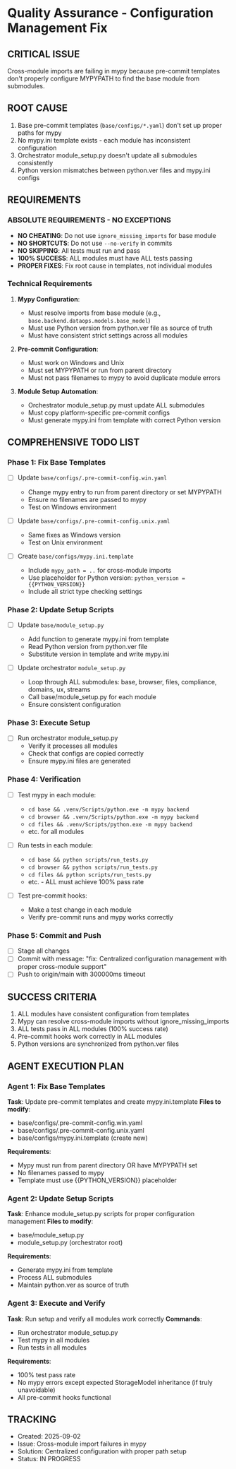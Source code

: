 # Quality Assurance - Configuration Management Fix

## CRITICAL ISSUE
Cross-module imports are failing in mypy because pre-commit templates don't properly configure MYPYPATH to find the base module from submodules.

## ROOT CAUSE
1. Base pre-commit templates (`base/configs/*.yaml`) don't set up proper paths for mypy
2. No mypy.ini template exists - each module has inconsistent configuration
3. Orchestrator module_setup.py doesn't update all submodules consistently
4. Python version mismatches between python.ver files and mypy.ini configs

## REQUIREMENTS

### ABSOLUTE REQUIREMENTS - NO EXCEPTIONS
- **NO CHEATING**: Do not use `ignore_missing_imports` for base module
- **NO SHORTCUTS**: Do not use `--no-verify` in commits
- **NO SKIPPING**: All tests must run and pass
- **100% SUCCESS**: ALL modules must have ALL tests passing
- **PROPER FIXES**: Fix root cause in templates, not individual modules

### Technical Requirements
1. **Mypy Configuration**:
   - Must resolve imports from base module (e.g., `base.backend.dataops.models.base_model`)
   - Must use Python version from python.ver file as source of truth
   - Must have consistent strict settings across all modules

2. **Pre-commit Configuration**:
   - Must work on Windows and Unix
   - Must set MYPYPATH or run from parent directory
   - Must not pass filenames to mypy to avoid duplicate module errors

3. **Module Setup Automation**:
   - Orchestrator module_setup.py must update ALL submodules
   - Must copy platform-specific pre-commit configs
   - Must generate mypy.ini from template with correct Python version

## COMPREHENSIVE TODO LIST

### Phase 1: Fix Base Templates
- [ ] Update `base/configs/.pre-commit-config.win.yaml`
  - Change mypy entry to run from parent directory or set MYPYPATH
  - Ensure no filenames are passed to mypy
  - Test on Windows environment

- [ ] Update `base/configs/.pre-commit-config.unix.yaml`  
  - Same fixes as Windows version
  - Test on Unix environment

- [ ] Create `base/configs/mypy.ini.template`
  - Include `mypy_path = ..` for cross-module imports
  - Use placeholder for Python version: `python_version = {{PYTHON_VERSION}}`
  - Include all strict type checking settings

### Phase 2: Update Setup Scripts
- [ ] Update `base/module_setup.py`
  - Add function to generate mypy.ini from template
  - Read Python version from python.ver file
  - Substitute version in template and write mypy.ini

- [ ] Update orchestrator `module_setup.py`
  - Loop through ALL submodules: base, browser, files, compliance, domains, ux, streams
  - Call base/module_setup.py for each module
  - Ensure consistent configuration

### Phase 3: Execute Setup
- [ ] Run orchestrator module_setup.py
  - Verify it processes all modules
  - Check that configs are copied correctly
  - Ensure mypy.ini files are generated

### Phase 4: Verification
- [ ] Test mypy in each module:
  - `cd base && .venv/Scripts/python.exe -m mypy backend`
  - `cd browser && .venv/Scripts/python.exe -m mypy backend`
  - `cd files && .venv/Scripts/python.exe -m mypy backend`
  - etc. for all modules

- [ ] Run tests in each module:
  - `cd base && python scripts/run_tests.py`
  - `cd browser && python scripts/run_tests.py`
  - `cd files && python scripts/run_tests.py`
  - etc. - ALL must achieve 100% pass rate

- [ ] Test pre-commit hooks:
  - Make a test change in each module
  - Verify pre-commit runs and mypy works correctly

### Phase 5: Commit and Push
- [ ] Stage all changes
- [ ] Commit with message: "fix: Centralized configuration management with proper cross-module support"
- [ ] Push to origin/main with 300000ms timeout

## SUCCESS CRITERIA
1. ALL modules have consistent configuration from templates
2. Mypy can resolve cross-module imports without ignore_missing_imports
3. ALL tests pass in ALL modules (100% success rate)
4. Pre-commit hooks work correctly in ALL modules
5. Python versions are synchronized from python.ver files

## AGENT EXECUTION PLAN

### Agent 1: Fix Base Templates
**Task**: Update pre-commit templates and create mypy.ini.template
**Files to modify**:
- base/configs/.pre-commit-config.win.yaml
- base/configs/.pre-commit-config.unix.yaml
- base/configs/mypy.ini.template (create new)

**Requirements**:
- Mypy must run from parent directory OR have MYPYPATH set
- No filenames passed to mypy
- Template must use {{PYTHON_VERSION}} placeholder

### Agent 2: Update Setup Scripts
**Task**: Enhance module_setup.py scripts for proper configuration management
**Files to modify**:
- base/module_setup.py
- module_setup.py (orchestrator root)

**Requirements**:
- Generate mypy.ini from template
- Process ALL submodules
- Maintain python.ver as source of truth

### Agent 3: Execute and Verify
**Task**: Run setup and verify all modules work correctly
**Commands**:
- Run orchestrator module_setup.py
- Test mypy in all modules
- Run tests in all modules

**Requirements**:
- 100% test pass rate
- No mypy errors except expected StorageModel inheritance (if truly unavoidable)
- All pre-commit hooks functional

## TRACKING
- Created: 2025-09-02
- Issue: Cross-module import failures in mypy
- Solution: Centralized configuration with proper path setup
- Status: IN PROGRESS